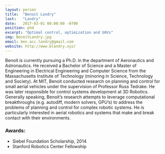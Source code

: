 ```yaml
---
layout: person
title:  "Benoit Landry"
last:   "Landry"
date:   2017-03-01 00:00:00 -0700
position: phd
excerpt: "Optimal control, optimization and UAVs"
img: BenoitLandry.jpg
email: ben.acc.landry@gmail.com
website: http://www.blandry.xyz/
---
```


Benoit is currently pursuing a Ph.D. in the department of Aeronautics and Astronautics. He received a Bachelor of Science and a Master of Engineering in Electrical Engineering and Computer Science from the Massachusetts Institute of Technology (minoring in Science, Technology and Society). At MIT, Benoit conducted research on planning and control for small aerial vehicles under the supervision of Professor Russ Tedrake. He was later responsible for control systems development at 3D Robotics. Generally speaking, Benoit’s research attempts to leverage computational breakthroughs (e.g. autodiff, modern solvers, GPU’s) to address the problems of planning and control for complex robotic systems. He is particularly interested in aerial robotics and systems that make and break contact with their environments.

### Awards:
- Siebel Foundation Scholarship, 2014
- Stanford Robotics Center Fellowship
